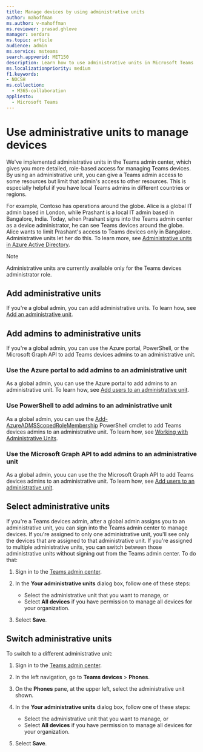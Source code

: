 ```yaml
---
title: Manage devices by using administrative units
author: mahoffman
ms.author: v-mahoffman
ms.reviewer: prasad.ghlove
manager: serdars
ms.topic: article
audience: admin
ms.service: msteams
search.appverid: MET150
description: Learn how to use administrative units in Microsoft Teams
ms.localizationpriority: medium
f1.keywords:
- NOCSH
ms.collection: 
  - M365-collaboration
appliesto: 
  - Microsoft Teams
---
```


# Use administrative units to manage devices

We've implemented administrative units in the Teams admin center, which gives you more detailed, role-based access for managing Teams devices. By using an administrative unit, you can give a Teams admin access to some resources but limit that admin's access to other resources. This is especially helpful if you have local Teams admins in different countries or regions.

For example, Contoso has operations around the globe. Alice is a global IT admin based in London, while Prashant is a local IT admin based in Bangalore, India. Today, when Prashant signs into the Teams admin center as a device administrator, he can see Teams devices around the globe. Alice wants to limit Prashant's access to Teams devices only in Bangalore. Administrative units let her do this. To learn more, see [Administrative units in Azure Active Directory](/azure/active-directory/roles/administrative-units).

> [!NOTE]
> Administrative units are currently available only for the Teams devices administrator role.

## Add administrative units

If you're a global admin, you can add administrative units. To learn how, see [Add an administrative unit](/azure/active-directory/roles/admin-units-manage#add-an-administrative-unit).

## Add admins to administrative units

If you're a global admin, you can use the Azure portal, PowerShell, or the Microsoft Graph API to add Teams devices admins to an administrative unit. 

### Use the Azure portal to add admins to an administrative unit

As a global admin, you can use the Azure portal to add admins to an administrative unit. To learn how, see [Add users to an administrative unit](azure/active-directory/admin-units-add-manage-users#add-users-to-an-administrative-unit).

### Use PowerShell to add admins to an administrative unit

As a global admin, you can use the [Add-AzureADMSScopedRoleMembership](/powershell/module/azuread/add-azureadmsscopedrolemembership?view=azureadps-2.0) PowerShell cmdlet to add Teams devices admins to an administrative unit. To learn how, see [Working with Administrative Units](azure/active-directory/working-with-administrative-units).

### Use the Microsoft Graph API to add admins to an administrative unit

As a global admin, youu can use the the Microsoft Graph API to add Teams devices admins to an administrative unit. To learn how, see [Add users to an administrative unit](azure/active-directory/admin-units-add-manage-users#add-users-to-an-administrative-unit).

## Select administrative units

If you're a Teams devices admin, after a global admin assigns you to an administrative unit, you can sign into the Teams admin center to manage devices. If you're assigned to only one administrative unit, you'll see only the devices that are assigned to that administrative unit. If you're assigned to multiple administrative units, you can switch between those administrative units without signing out from the Teams admin center. To do that:

1. Sign in to the [Teams admin center](https://admin.teams.microsoft.com/).

2. In the **Your administrative units** dialog box, follow one of these steps:
    - Select the administrative unit that you want to manage, or 
    - Select **All devices** if you have permission to manage all devices for your organization.

3. Select **Save**.

## Switch administrative units

To switch to a different administrative unit:

1. Sign in to the [Teams admin center](https://admin.teams.microsoft.com/).

2. In the left navigation, go to **Teams devices** > **Phones**.

3. On the **Phones** pane, at the upper left, select the administrative unit shown.

4. In the **Your administrative units** dialog box, follow one of these steps:
    - Select the administrative unit that you want to manage, or 
    - Select **All devices** if you have permission to manage all devices for your organization.

5. Select **Save**.